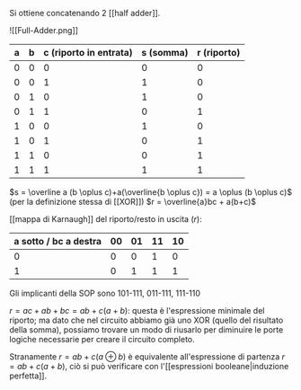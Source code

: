 Si ottiene concatenando 2 [[half adder]].

![[Full-Adder.png]]

| a   | b   | c (riporto in entrata) | s (somma) | r (riporto) |
| --- | --- | ---------------------- | --------- | ----------- |
| 0   | 0   | 0                      | 0         | 0           |
| 0   | 0   | 1                      | 1         | 0           |
| 0   | 1   | 0                      | 1         | 0           |
| 0   | 1   | 1                      | 0         | 1           |
| 1   | 0   | 0                      | 1         | 0           |
| 1   | 0   | 1                      | 0         | 1           |
| 1   | 1   | 0                      | 0         | 1           |
| 1   | 1   | 1                      | 1         | 1           |
$s = \overline a (b \oplus c)+a(\overline{b \oplus c}) = a \oplus (b \oplus c)$ (per la definizione stessa di [[XOR]])
$r = \overline{a}bc + a(b+c)$

[[mappa di Karnaugh]] del riporto/resto in uscita ($r$):

| a sotto / bc a destra | 00  | 01  | 11  | 10  |
| --------------------- | --- | --- | --- | --- |
| 0                     | 0   | 0   | 1   | 0   |
| 1                     | 0   | 1   | 1   | 1   |
Gli implicanti della SOP sono 101-111, 011-111, 111-110

$r=ac+ab+bc=ab+c(a+b)$: questa è l'espressione minimale del riporto; ma dato che nel circuito abbiamo già uno XOR (quello del risultato della somma), possiamo trovare un modo di riusarlo per diminuire le porte logiche necessarie per creare il circuito completo.

Stranamente $r=ab+c(a\oplus b)$ è equivalente all'espressione di partenza $r=ab+c(a+b)$, ciò si può verificare con l'[[espressioni booleane|induzione perfetta]].

